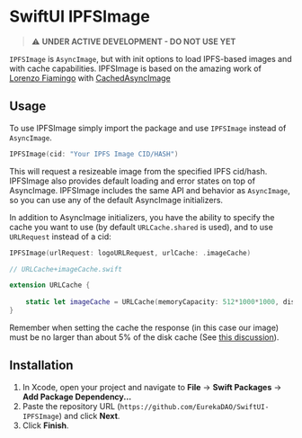 # SwiftUI IPFSImage

> :warning: **UNDER ACTIVE DEVELOPMENT - DO NOT USE YET**

`IPFSImage` is `AsyncImage`, but with init options to load IPFS-based images and with cache capabilities. IPFSImage is based on the amazing work of [Lorenzo Fiamingo](https://github.com/lorenzofiamingo) with [CachedAsyncImage](https://github.com/lorenzofiamingo/swiftui-cached-async-image)

## Usage

To use IPFSImage simply import the package and use `IPFSImage` instead of `AsyncImage`.

```swift
IPFSImage(cid: "Your IPFS Image CID/HASH")
```

This will request a resizeable image from the specified IPFS cid/hash. IPFSImage also provides default loading and error states on top of AsyncImage. IPFSImage includes the same API and behavior as `AsyncImage`, so you can use any of the default AsyncImage initializers.

In addition to AsyncImage initializers, you have the ability to specify the cache you want to use (by default `URLCache.shared` is used), and to use `URLRequest` instead of a cid:

```swift
IPFSImage(urlRequest: logoURLRequest, urlCache: .imageCache)
```

```swift
// URLCache+imageCache.swift

extension URLCache {
    
    static let imageCache = URLCache(memoryCapacity: 512*1000*1000, diskCapacity: 10*1000*1000*1000)
}
```

Remember when setting the cache the response (in this case our image) must be no larger than about 5% of the disk cache (See [this discussion](https://developer.apple.com/documentation/foundation/nsurlsessiondatadelegate/1411612-urlsession#discussion)).

## Installation

1. In Xcode, open your project and navigate to **File** → **Swift Packages** → **Add Package Dependency...**
2. Paste the repository URL (`https://github.com/EurekaDAO/SwiftUI-IPFSImage`) and click **Next**.
3. Click **Finish**.
